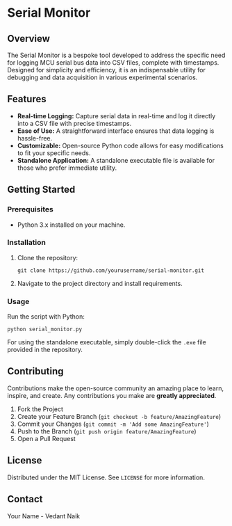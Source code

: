 # Serial Monitor

## Overview
The Serial Monitor is a bespoke tool developed to address the specific need for logging MCU serial bus data into CSV files, complete with timestamps. Designed for simplicity and efficiency, it is an indispensable utility for debugging and data acquisition in various experimental scenarios.

## Features
- **Real-time Logging:** Capture serial data in real-time and log it directly into a CSV file with precise timestamps.
- **Ease of Use:** A straightforward interface ensures that data logging is hassle-free.
- **Customizable:** Open-source Python code allows for easy modifications to fit your specific needs.
- **Standalone Application:** A standalone executable file is available for those who prefer immediate utility.

## Getting Started

### Prerequisites
- Python 3.x installed on your machine.

### Installation
1. Clone the repository:
   ```
   git clone https://github.com/yourusername/serial-monitor.git
   ```
2. Navigate to the project directory and install requirements.
### Usage
Run the script with Python:
```
python serial_monitor.py
```
For using the standalone executable, simply double-click the `.exe` file provided in the repository.

## Contributing
Contributions make the open-source community an amazing place to learn, inspire, and create. Any contributions you make are **greatly appreciated**.

1. Fork the Project
2. Create your Feature Branch (`git checkout -b feature/AmazingFeature`)
3. Commit your Changes (`git commit -m 'Add some AmazingFeature'`)
4. Push to the Branch (`git push origin feature/AmazingFeature`)
5. Open a Pull Request

## License
Distributed under the MIT License. See `LICENSE` for more information.

## Contact
Your Name - Vedant Naik

